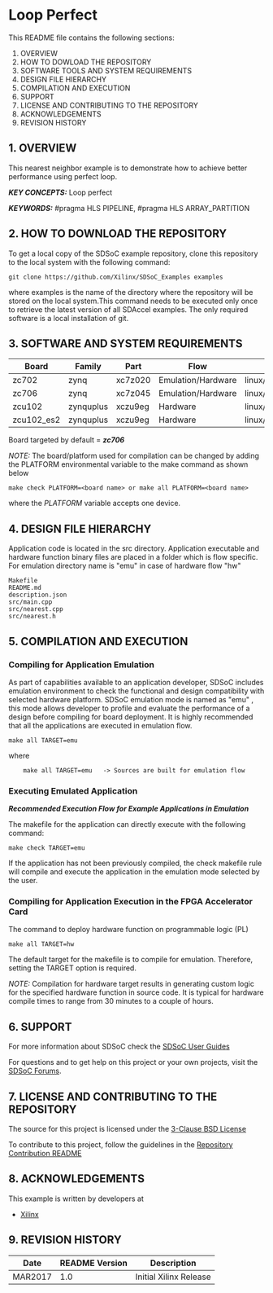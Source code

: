 Loop Perfect
======================

This README file contains the following sections:

1. OVERVIEW
2. HOW TO DOWLOAD THE REPOSITORY
3. SOFTWARE TOOLS AND SYSTEM REQUIREMENTS
4. DESIGN FILE HIERARCHY
5. COMPILATION AND EXECUTION
6. SUPPORT
7. LICENSE AND CONTRIBUTING TO THE REPOSITORY
8. ACKNOWLEDGEMENTS
9. REVISION HISTORY


## 1. OVERVIEW
This nearest neighbor example is to demonstrate how to achieve better performance using perfect loop.

***KEY CONCEPTS:*** Loop perfect

***KEYWORDS:*** #pragma HLS PIPELINE, #pragma HLS ARRAY_PARTITION

## 2. HOW TO DOWNLOAD THE REPOSITORY
To get a local copy of the SDSoC example repository, clone this repository to the local system with the following command:
```
git clone https://github.com/Xilinx/SDSoC_Examples examples
```
where examples is the name of the directory where the repository will be stored on the local system.This command needs to be executed only once to retrieve the latest version of all SDAccel examples. The only required software is a local installation of git.

## 3. SOFTWARE AND SYSTEM REQUIREMENTS
Board | Family | Part | Flow | OS 
------|-------------|----------|----------|----------
zc702|zynq|xc7z020|Emulation/Hardware|linux/standalone|
zc706|zynq|xc7z045|Emulation/Hardware|linux/standalone|
zcu102|zynquplus|xczu9eg|Hardware|linux/standalone|
zcu102_es2|zynquplus|xczu9eg|Hardware|linux/standalone|


Board targeted by default = ***zc706***

*NOTE:* The board/platform used for compilation can be changed by adding the PLATFORM environmental variable to the make command as shown below
```
make check PLATFORM=<board name> or make all PLATFORM=<board name>
```
where the *PLATFORM* variable accepts one device.

## 4. DESIGN FILE HIERARCHY
Application code is located in the src directory. Application executable and hardware function binary files are placed in a folder which is flow specific. For emulation directory name is "emu" in case of hardware flow "hw" 
```
Makefile
README.md
description.json
src/main.cpp
src/nearest.cpp
src/nearest.h
```

## 5. COMPILATION AND EXECUTION
### Compiling for Application Emulation
As part of capabilities available to an application developer, SDSoC includes emulation environment to check the functional and design compatibility with selected hardware platform.
SDSoC emulation mode is named as "emu" , this mode allows developer to profile and evaluate the performance of a design before compiling for board deployment. It is highly recommended that all the applications are executed in emulation flow.
```
make all TARGET=emu
```
where
```
	make all TARGET=emu   -> Sources are built for emulation flow
```
### Executing Emulated Application 
***Recommended Execution Flow for Example Applications in Emulation*** 

The makefile for the application can directly execute with the following command:
```
make check TARGET=emu
```
If the application has not been previously compiled, the check makefile rule will compile and execute the application in the emulation mode selected by the user.

### Compiling for Application Execution in the FPGA Accelerator Card
The command to deploy hardware function on programmable logic (PL)
```
make all TARGET=hw
```
The default target for the makefile is to compile for emulation. Therefore, setting the TARGET option is required.

*NOTE:* Compilation for hardware target results in generating custom logic for the specified hardware function in source code. 
It is typical for hardware compile times to range from 30 minutes to a couple of hours.


## 6. SUPPORT
For more information about SDSoC check the [SDSoC User Guides][]

For questions and to get help on this project or your own projects, visit the [SDSoC Forums][].


## 7. LICENSE AND CONTRIBUTING TO THE REPOSITORY
The source for this project is licensed under the [3-Clause BSD License][]

To contribute to this project, follow the guidelines in the [Repository Contribution README][]

## 8. ACKNOWLEDGEMENTS
This example is written by developers at
- [Xilinx](http://www.xilinx.com)

## 9. REVISION HISTORY
Date | README Version | Description
-----|----------------|------------
MAR2017|1.0|Initial Xilinx Release

[3-Clause BSD License]: ../../LICENSE.txt
[SDSoC Forums]: https://forums.xilinx.com/t5/SDSoC-Development-Environment/bd-p/sdsoc
[SDSoC User Guides]: https://www.xilinx.com/support/documentation/sw_manuals/xilinx2016_4/ug1027-sdsoc-user-guide.pdf
[Repository Contribution README]: ../../CONTRIBUTING.md
